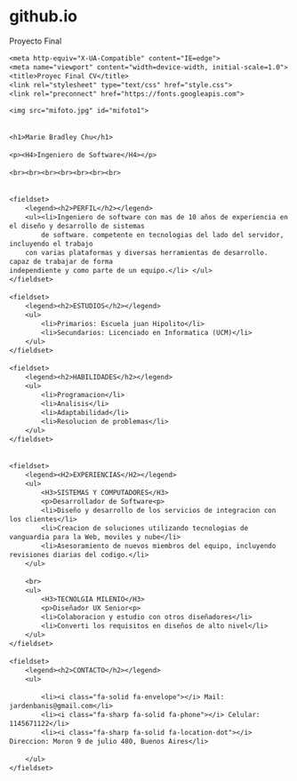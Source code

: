 # github.io
Proyecto Final

<!DOCTYPE html>
<html lang="es">
<head>
   
    <meta http-equiv="X-UA-Compatible" content="IE=edge">
    <meta name="viewport" content="width=device-width, initial-scale=1.0">
    <title>Proyec Final CV</title>
    <link rel="stylesheet" type="text/css" href="style.css">
    <link rel="preconnect" href="https://fonts.googleapis.com">
<link rel="preconnect" href="https://fonts.gstatic.com" crossorigin>
<link href="https://fonts.googleapis.com/css2?family=Work+Sans:wght@100;200;300&display=swap" rel="stylesheet">
<script src="https://kit.fontawesome.com/3f947bcb61.js" crossorigin="anonymous"></script>


</head>


<body>
        
<div id="pricipal">

    <img src="mifoto.jpg" id="mifoto1">

    
    <h1>Marie Bradley Chu</h1>
  
    <p><H4>Ingeniero de Software</H4></p>

    <br><br><br><br><br><br><br>


    <fieldset>
        <legend><h2>PERFIL</h2></legend>
        <ul><li>Ingeniero de software con mas de 10 años de experiencia en el diseño y desarrollo de sistemas
            de software. competente en tecnologias del lado del servidor, incluyendo el trabajo
        con varias plataformas y diversas herramientas de desarrollo. capaz de trabajar de forma
    independiente y como parte de un equipo.</li> </ul> 
    </fieldset>
    
    <fieldset>
        <legend><h2>ESTUDIOS</h2></legend>
        <ul>
            <li>Primarios: Escuela juan Hipolito</li>
            <li>Secundarios: Licenciado en Informatica (UCM)</li>
        </ul>
    </fieldset>

    <fieldset>
        <legend><h2>HABILIDADES</h2></legend>
        <ul>
            <li>Programacion</li>
            <li>Analisis</li>
            <li>Adaptabilidad</li>
            <li>Resolucion de problemas</li>
        </ul>
    </fieldset>
    
   
    <fieldset>
        <legend><H2>EXPERIENCIAS</H2></legend>
        <ul>
            <H3>SISTEMAS Y COMPUTADORES</H3>
            <p>Desarrollador de Software<p>
            <li>Diseño y desarrollo de los servicios de integracion con los clientes</li>
            <li>Creacion de soluciones utilizando tecnologias de vanguardia para la Web, moviles y nube</li>
            <li>Asesoramiento de nuevos miembros del equipo, incluyendo revisiones diarias del codigo.</li>
        </ul>
  
        <br>
        <ul>
            <H3>TECNOLGIA MILENIO</H3>
            <p>Diseñador UX Senior<p>
            <li>Colaboracion y estudio con otros diseñadores</li>
            <li>Converti los requisitos en diseños de alto nivel</li>
        </ul>
    </fieldset>

    <fieldset>
        <legend><h2>CONTACTO</h2></legend>
        <ul>

            <li><i class="fa-solid fa-envelope"></i> Mail: jardenbanis@gmail.com</li>
            <li><i class="fa-sharp fa-solid fa-phone"></i> Celular: 1145671122</li>
            <li><i class="fa-sharp fa-solid fa-location-dot"></i>  Direccion: Moron 9 de julio 480, Buenos Aires</li>

        </ul>
    </fieldset>

    
</div>

</body>
</html>
